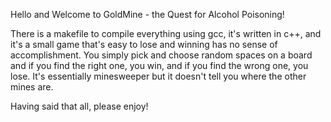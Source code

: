 Hello and Welcome to GoldMine - the Quest for Alcohol Poisoning! 

There is a makefile to compile everything using gcc, it's written in c++, and it's a small game that's easy to lose and winning has no sense of accomplishment. You simply pick and choose random spaces on a board and if you find the right one, you win, and if you find the wrong one, you lose. It's essentially minesweeper but it doesn't tell you where the other mines are.

Having said that all, please enjoy!
